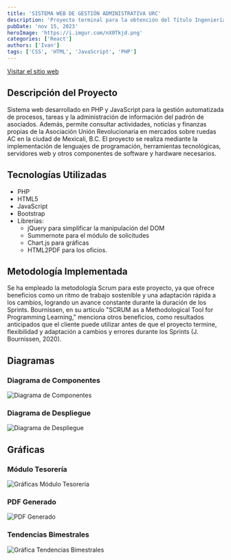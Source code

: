 ```yaml
---
title: 'SISTEMA WEB DE GESTIÓN ADMINISTRATIVA URC'
description: 'Proyecto terminal para la obtención del Título Ingeniería en Desarrollo de Software en la UNADM.'
pubDate: 'nov 15, 2023'
heroImage: 'https://i.imgur.com/nX0Tkjd.png'
categories: ['React']
authors: ['Ivan']
tags: ['CSS', 'HTML', 'JavaScript', 'PHP']
---
```


[Visitar el sitio web](https://urcmxl.com/ "{{title}}")

## Descripción del Proyecto

Sistema web desarrollado en PHP y JavaScript para la gestión automatizada de procesos, tareas y la administración de información del padrón de asociados. Además, permite consultar actividades, noticias y finanzas propias de la Asociación Unión Revolucionaria en mercados sobre ruedas AC en la ciudad de Mexicali, B.C. El proyecto se realiza mediante la implementación de lenguajes de programación, herramientas tecnológicas, servidores web y otros componentes de software y hardware necesarios.

## Tecnologías Utilizadas
- PHP
- HTML5
- JavaScript
- Bootstrap
- Librerías:
  - jQuery para simplificar la manipulación del DOM
  - Summernote para el módulo de solicitudes
  - Chart.js para gráficas
  - HTML2PDF para los oficios.

## Metodología Implementada
Se ha empleado la metodología Scrum para este proyecto, ya que ofrece beneficios como un ritmo de trabajo sostenible y una adaptación rápida a los cambios, logrando un avance constante durante la duración de los Sprints. Bournissen, en su artículo "SCRUM as a Methodological Tool for Programming Learning," menciona otros beneficios, como resultados anticipados que el cliente puede utilizar antes de que el proyecto termine, flexibilidad y adaptación a cambios y errores durante los Sprints (J. Bournissen, 2020).

## Diagramas

### Diagrama de Componentes
![Diagrama de Componentes](https://imgur.com/9qnHdDo)

### Diagrama de Despliegue
![Diagrama de Despliegue](https://imgur.com/3xBDee1)

## Gráficas

### Módulo Tesorería
![Gráficas Módulo Tesorería](https://imgur.com/sSKJlc3)

### PDF Generado
![PDF Generado](https://imgur.com/Iu00AKS)

### Tendencias Bimestrales
![Gráfica Tendencias Bimestrales](https://imgur.com/pv5irOo)